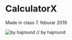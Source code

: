 # CalculatorX

Made in class 7. feburar 2019

![by hajmund](https://i.imgflip.com/2t2e0m.jpg)
// by hajmund
